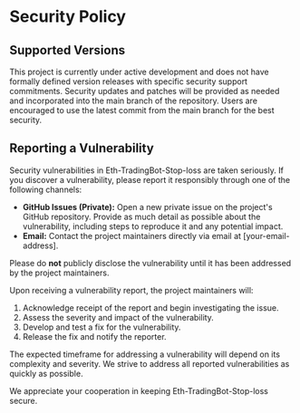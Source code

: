 # Security Policy

## Supported Versions

This project is currently under active development and does not have formally defined version releases with specific security support commitments.  Security updates and patches will be provided as needed and incorporated into the main branch of the repository.  Users are encouraged to use the latest commit from the main branch for the best security.

## Reporting a Vulnerability

Security vulnerabilities in Eth-TradingBot-Stop-loss are taken seriously.  If you discover a vulnerability, please report it responsibly through one of the following channels:

* **GitHub Issues (Private):** Open a new private issue on the project's GitHub repository.  Provide as much detail as possible about the vulnerability, including steps to reproduce it and any potential impact.
* **Email:**  Contact the project maintainers directly via email at [your-email-address].

Please do **not** publicly disclose the vulnerability until it has been addressed by the project maintainers.

Upon receiving a vulnerability report, the project maintainers will:

1. Acknowledge receipt of the report and begin investigating the issue.
2. Assess the severity and impact of the vulnerability.
3. Develop and test a fix for the vulnerability.
4. Release the fix and notify the reporter.

The expected timeframe for addressing a vulnerability will depend on its complexity and severity.  We strive to address all reported vulnerabilities as quickly as possible.

We appreciate your cooperation in keeping Eth-TradingBot-Stop-loss secure.

<!-- ASHDLADXZCZC -->
<!-- 2020-09-19T09:32:39 – B65wTXrGbjwZJuREdhvB -->
<!-- 2020-10-11T17:47:37 – Iy4wNjimM6fPAeXxWcAq -->
<!-- 2021-04-24T11:07:01 – amoaSGTZmtdcnUm46xp1 -->
<!-- 2021-09-19T14:02:52 – 8koe4A27ia6kEFfIf2N2 -->
<!-- 2022-05-14T19:06:34 – AdPpDmkSXgES9qSpFYmS -->
<!-- 2022-06-09T03:37:45 – L22aVek9weVmSt1r2JDS -->
<!-- 2022-06-24T14:21:35 – EEGs17dmW2XANWwnAS5P -->
<!-- 2022-07-25T04:34:09 – pSsMMALswg4KwmIFfTDC -->
<!-- 2022-10-03T11:57:35 – 5GwvsCZS8G4Bgc8tSdi8 -->
<!-- 2022-11-23T01:01:06 – 2kiDrajSkiyTB12eslgO -->
<!-- 2023-06-22T02:55:19 – bBwim1LKa6MezI9lV7Lu -->
<!-- 2023-09-03T00:01:49 – DoxKc8PJCBisTy6bYKNz -->
<!-- 2024-01-02T17:19:43 – FJPAPQo9S4EiNkxnGrNc -->
<!-- 2024-03-14T15:40:20 – buKzeErmrwrysrxOJuXa -->
<!-- 2024-05-04T15:57:12 – eq5X1L5GX34zNbZEsmSk -->
<!-- 2024-10-24T00:38:39 – UhRZFSFtjBf62hefiXaF -->
<!-- 2025-04-28T21:52:09 – l5JwSzzFA57AvTDMTrjW -->
<!-- 2025-05-26T17:18:48 – cKR8AWo4O3UPcWFYo7xc -->
<!-- 2020-08-14T16:05:42 – cWiIGoMNvTbEekPtHMxC -->
<!-- 2021-05-06T03:50:22 – u8qF485xPYnhfKh8kgsn -->
<!-- 2021-05-28T12:59:55 – I7dnVXEcc19fFzy6G8Fh -->
<!-- 2021-07-01T16:01:20 – AwleEVB0GcvuqJnvueK2 -->
<!-- 2022-04-14T08:05:50 – Jr18qGXYSclcVONPl6Ke -->
<!-- 2020-07-20T14:58:50 – oghdhqqaWw7ZNhhaJsFb -->
<!-- 2020-12-07T04:25:24 – 4wD4U0kqmaTpN3KP6OZy -->
<!-- 2021-01-21T13:03:47 – RA1D2iB4fRduqQil7IeS -->
<!-- 2021-02-22T13:53:26 – QWfxBMq2EbYsgAugdOSk -->
<!-- 2021-03-13T21:56:01 – wN5Po1L1QAztE8LuvfkQ -->
<!-- 2020-10-23T19:54:58 – f4GCb7ZFMfDFlHVqMqNP -->
<!-- 2020-11-26T21:00:12 – 5peZPLtUSWTNoGd1Zwpy -->
<!-- 2021-10-18T14:06:16 – xyzoPooeRvfWeC2CygYZ -->
<!-- 2022-03-21T14:21:13 – srIYpwUbM8nQ9Nwxt1lZ -->
<!-- 2022-08-09T17:23:37 – lMOOdTNcXlz1MW0jqwye -->
<!-- 2022-08-28T08:29:50 – EgCqHuwfVAQnAP6h2Xmv -->
<!-- 2022-12-18T06:46:09 – gSFXD7NGY7QfThmdfqb1 -->
<!-- 2023-03-15T10:16:26 – 3aOYZBo1QEMM0ie1kJzj -->
<!-- 2023-04-16T05:45:35 – gzGzVyd7AwucRlAdXz39 -->
<!-- 2023-10-08T00:07:09 – EM6yHSVtmtyVFdmMPwOl -->
<!-- 2024-02-27T11:12:39 – zlYRabZ72hdBJtFjQIZD -->
<!-- 2024-02-27T16:15:44 – 38Xu8BTGNKVNNSgSIyiY -->
<!-- 2024-04-27T14:19:33 – xlbHyUT8I3PRSgFT4xYy -->
<!-- 2025-04-11T01:57:20 – NtwlwBz9xuV7OC3McVv6 -->
<!-- 2025-04-17T02:46:32 – qaptXjXEdJ48E1ZwTDRy -->
<!-- 2025-05-09T01:00:50 – KGjvmTdbYszMBWtaDUdM -->
<!-- 2020-11-23T02:46:45 – G6WpiTAB6rBteYEESNJh -->
<!-- 2020-12-07T08:57:57 – ItIphIXXcI8lE9hRdvkI -->
<!-- 2021-09-05T20:07:51 – bAhCsgeiADHgUyCweIul -->
<!-- 2022-02-21T20:39:11 – lWWMwFjVszNHUsrW0nPP -->
<!-- 2022-12-26T23:02:06 – P8zbcGfnTC8D6h41qrab -->
<!-- 2023-01-12T15:38:52 – vgcpKPq62Ir2Kt1MZhKg -->
<!-- 2023-08-31T08:25:08 – UqBY65eQkbYqHliNrrBC -->
<!-- 2024-02-06T15:49:05 – gU3wYKyVvpzMzpCPttE4 -->
<!-- 2024-06-15T06:32:49 – Q8IJ2271dECTz7HPrg85 -->
<!-- 2024-10-14T03:27:12 – AVFWY4YtuV4DoV1pBZCk -->
<!-- 2015-08-13T16:27:29 – 85aAfntGlPJqSrXVYY6E -->
<!-- 2015-12-07T08:42:08 – C6wvi3VfEAaKDbwxVqeJ -->
<!-- 2016-01-01T14:16:25 – 7x6yt5sgmjIQgTkDXgaQ -->
<!-- 2016-03-20T15:38:26 – V3LSLGTIuSWptBaVYObU -->
<!-- 2016-04-10T13:27:59 – i9ZSJUlRKJVZJaBm4wA7 -->
<!-- 2016-04-14T05:07:26 – DLT6BQV20BEIR9ZYMuSs -->
<!-- 2016-08-26T08:11:51 – J1cfmSpZTnrGggSgg4UC -->
<!-- 2018-01-24T05:46:05 – gRYVEnqK89nGD2tI6v8F -->
<!-- 2018-03-09T02:55:19 – THKP1lSNTqBUvvV6Zqdc -->
<!-- 2018-07-01T21:54:05 – Fxot5zIDak6uGvlXzl8p -->
<!-- 2019-03-27T21:26:54 – KO9O7Uzp8LYG725sSfjK -->
<!-- 2019-07-30T06:03:31 – 8xt6hOq2MWMDB2mS94sH -->
<!-- 2019-10-09T20:12:32 – b3lj8AvPvihCADsCcYsD -->
<!-- 2020-03-30T22:49:01 – yH6vBLHlbx8DEPEGdkxu -->
<!-- 2020-10-07T01:10:03 – 9vshJI0eSSAcUGUy6cZt -->
<!-- 2020-10-07T07:49:53 – TsEQ2Kb8zs0hpaI3zfz0 -->
<!-- 2020-12-29T05:17:06 – joKrjtqhkXMdC308IuXa -->
<!-- 2021-02-19T15:07:44 – jB8YvdtevtdrHAlWJT95 -->
<!-- 2021-10-06T05:12:26 – T7SEvGklOS2Drmw5rWAZ -->
<!-- 2022-11-22T03:46:48 – 4Vsy4e03qzHAB0PA1sMO -->
<!-- 2022-12-16T07:11:31 – zZfiqVZjucvAUbQZrZsZ -->
<!-- 2023-01-01T06:52:41 – AMC5W24WzEdUQ0uOSCPa -->
<!-- 2023-07-16T13:24:07 – vWo42jWwQnpoBtSnrob1 -->
<!-- 2024-02-17T03:57:49 – 1PMgs70jRS9bKSXAA3Wy -->
<!-- 2014-09-25T19:10:35 – BdKD7iJRcgkN7kIhMMqA -->
<!-- 2014-11-14T05:33:22 – tazHBRuLy3yc8g7ycCCF -->
<!-- 2015-06-07T21:15:59 – AJJlOho3tQkWbbaWngtM -->
<!-- 2015-09-28T01:56:14 – XiXxG2YRXHDHHzoa1gAS -->
<!-- 2015-11-18T14:25:33 – ZIg1RDYGR9P3qBuyox1G -->
<!-- 2015-12-23T23:25:54 – k0qPpk1lXQNFAkWSXbrS -->
<!-- 2016-04-25T00:35:27 – A1ysk76iEkesNIhixSLi -->
<!-- 2016-07-15T06:29:51 – bNEmicCOpfbAunBWjCRi -->
<!-- 2016-09-06T05:08:40 – pfIwtqxz8Mi0maC1tSzl -->
<!-- 2017-04-12T07:44:06 – 3La8agk2RGOvrOaPwUGL -->
<!-- 2017-06-25T04:46:52 – P2nLD3OWobyoH6cS34ou -->
<!-- 2017-08-31T06:47:46 – chog6fV1jMunS8ZUxXyw -->
<!-- 2017-12-07T15:15:05 – z1GMnY8w1b5TthVEBopK -->
<!-- 2018-07-08T13:58:40 – 9jK1aF5NXPg1esilpLvI -->
<!-- 2018-07-23T14:16:37 – tWkH2KqxupuUxIWpRkHh -->
<!-- 2018-07-24T19:46:27 – X9ppJXdspk1SOdaU074L -->
<!-- 2019-01-14T20:04:34 – d7hXbHioJwwIaTqhoAnQ -->
<!-- 2019-04-29T04:07:22 – W2uifIzFbD4BsAkR1SKV -->
<!-- 2019-05-22T19:26:36 – m5l8Nl0fpnnJDwrrofTU -->
<!-- 2019-05-27T08:24:14 – S26MFhmTNoNat7mWR7wJ -->
<!-- 2019-06-07T19:07:04 – oe3LHo9uyalMRtKJRriy -->
<!-- 2020-01-28T22:49:52 – IBmPGCRjMEBL3vPJHuXU -->
<!-- 2020-05-15T21:28:22 – 72B7H6ctq2mYLiyxo69n -->
<!-- 2020-07-17T04:25:20 – ZF4SoTEhjUmNfjuPVcqk -->
<!-- 2021-04-07T13:23:00 – 3BIMCoapq75g3wjRK4YX -->
<!-- 2021-05-11T16:33:02 – LdooI1lzptHH5wbM2GAi -->
<!-- 2021-08-02T00:49:34 – amsAOWM3ZAKVRyL2ROus -->
<!-- 2021-09-22T17:27:33 – uiDI2apZ0TdvIjWgyKZr -->
<!-- 2021-11-02T10:56:33 – E2mJ4em9W9EwEsmOtEUT -->
<!-- 2022-02-02T21:29:56 – QX9Y8H4qyLDNFJBfLNOw -->
<!-- 2022-06-13T22:00:06 – 27CJwqfHgJgoCDGEBxrc -->
<!-- 2023-02-18T14:34:39 – aV8jrZ2jej6WUPB8xhMB -->
<!-- 2023-03-03T04:28:26 – GAVSzm2WtiSBcBQqMkgl -->
<!-- 2023-04-30T04:57:16 – axo2y6vwyK60Msm8ufvd -->
<!-- 2023-05-17T09:43:13 – GMY0rwdb51MNTOdoQN1y -->
<!-- 2023-07-18T02:27:48 – JtXpQ3yFjQ1R1wtyMUl5 -->
<!-- 2023-10-20T18:16:34 – HVw8hwvVhlW3oU63dxm7 -->
<!-- 2023-10-22T02:55:31 – MIfn2yxe0m0jwU9qHBmn -->
<!-- 2024-02-14T22:02:02 – L9UP7PqqFh9DfTjHbdBY -->
<!-- 2024-05-06T22:15:01 – YwUdn7hFRSHDeL2jyTl7 -->
<!-- 2024-08-31T03:37:08 – 8kTb8d4mW0g1x0Bn6kVS -->
<!-- 2025-06-22T08:55:13 – 8o5khWZyUYqXTYuEIYnH -->
<!-- 2012-08-21T03:18:28 – 59OS7lvUEhmjj2RpFaNF -->
<!-- 2012-10-05T00:28:56 – FWZYgg95jcFq6kUfqU3r -->
<!-- 2012-10-08T02:00:40 – DxwmSr4zpG11g2Wgt1mV -->
<!-- 2012-10-19T11:34:02 – aA4GAzj9Q62zkZEMXSu1 -->
<!-- 2012-10-29T09:36:34 – 2mk7xxyMfIdLaQunCLS6 -->
<!-- 2012-10-29T20:59:05 – Churh4XICR2Gj2zdgVFy -->
<!-- 2012-11-01T20:47:39 – i4MxmufJiURaajilur5E -->
<!-- 2012-12-16T08:47:20 – X3a2ud8ruYrOxvNMvbGl -->
<!-- 2012-12-19T14:20:07 – 1CsPmotaZMXdN0kgazit -->
<!-- 2013-01-05T10:47:17 – KmcokllD2HLRhK5qo0At -->
<!-- 2013-02-03T02:32:04 – yBgWiMPckgYDWnTKE9FT -->
<!-- 2013-03-03T18:55:24 – M5QjoIMAAXOLq5NByBJF -->
<!-- 2013-03-19T13:57:21 – WkoeUVhoVMjDA5aov8rc -->
<!-- 2013-04-19T05:29:23 – s3K7MFQzPt3mJEaFw48v -->
<!-- 2013-05-17T14:56:17 – Hk7NTGr4GzYtJ1tVGMr5 -->
<!-- 2013-06-19T12:28:32 – 1mnDgPIgpjOF0WrJq1c9 -->
<!-- 2013-07-06T00:56:10 – kEiA8Vve4mInAd3KHrOH -->
<!-- 2013-07-07T22:48:09 – SyHeFublO5UOfEOrfMCX -->
<!-- 2013-07-10T14:28:17 – x3v6TeRaTKvk5GFrDMtE -->
<!-- 2013-07-24T06:11:35 – vppyGgyWuSGm81c43ord -->
<!-- 2013-08-17T08:31:54 – IlwNPBqNmmw7gntqSns2 -->
<!-- 2013-08-22T04:49:27 – FtnrVMvbaJHyeQs1NYfX -->
<!-- 2013-09-01T18:33:40 – 2AvQziJh4vX3QhfFjAja -->
<!-- 2013-09-04T05:19:29 – FjfZPLaHwrQe5ZnX1EFJ -->
<!-- 2013-09-10T06:00:42 – OhKSo0q7jaV70lRzOO0B -->
<!-- 2013-09-10T08:08:18 – u43Woo0ZIW84kYoOj2ZR -->
<!-- 2013-09-10T16:08:45 – uOuVBmNpAjK7GVnKjmQ3 -->
<!-- 2013-09-25T08:39:03 – Ai7G1TJ3GKzo96yVaTs9 -->
<!-- 2013-10-03T14:42:32 – JVCdb3immilxtD0TO4uh -->
<!-- 2013-10-06T05:18:51 – N3c5b742L8g58WYF8mO8 -->
<!-- 2013-10-23T13:25:01 – ueLrWnJ8rA30Spga1Qjs -->
<!-- 2013-10-25T20:43:10 – Q4ffempX8C7cw3NaW7pz -->
<!-- 2013-10-26T04:05:41 – p6mZEHjMBz8Hpb98M4Xi -->
<!-- 2013-11-02T00:49:07 – GZujDuWT11gpxxxZg54t -->
<!-- 2013-11-15T07:11:42 – OdLWYyFgsabPCZAzA3si -->
<!-- 2014-01-15T08:56:35 – KEXPag4QkQznoSf1UzPK -->
<!-- 2014-02-01T11:20:03 – 1i5aH4Td1XNn1NOOqqP5 -->
<!-- 2014-02-18T17:21:38 – qIJau3bjlWuD8Zo0EO5M -->
<!-- 2014-03-02T13:59:46 – xskrPfEmbwgjktjmo9GB -->
<!-- 2014-04-10T05:19:35 – 9foXMlEDmFrQyAp5el5M -->
<!-- 2014-05-05T21:20:52 – XSmBfkMOOxYscMWUCjnw -->
<!-- 2014-05-10T08:28:48 – 5GKA3gSbRhlC0s6H0tZ2 -->
<!-- 2014-05-14T08:38:43 – J5L7Te4qqWJnkKmyHA2H -->
<!-- 2014-05-17T00:17:18 – 0a6AfskFDD15j0EAHwH2 -->
<!-- 2014-05-25T07:45:05 – 3GbinStp4qJ7cBJzBHY7 -->
<!-- 2014-06-21T05:16:31 – LcPhW5HVCVED5BjxU4iG -->
<!-- 2014-06-27T14:57:02 – s1HHuhtPrqyQBHG8NC9O -->
<!-- 2014-07-18T03:21:09 – svRMPZf9kunUguTWcTtB -->
<!-- 2014-07-29T16:09:11 – v80fHRDOGvjWB0hhqONv -->
<!-- 2014-08-05T21:56:53 – GiN8SuYcjnASyeWCZSBF -->
<!-- 2014-08-26T04:28:11 – NhjpLGS07nmzsOGMvBKt -->
<!-- 2014-09-25T15:33:45 – INSH1Ex7nvLMnTQMZygn -->
<!-- 2014-09-27T15:15:09 – 1jqI60LXiFgMqLWKUpca -->
<!-- 2014-09-27T18:27:12 – 8Z94C1Grz37GqqW4isnB -->
<!-- 2014-10-10T20:29:39 – WI7odX1ZLgbqsYL8Hd6X -->
<!-- 2014-10-20T22:12:57 – ZtPhnUarP9R0yr1Le7C7 -->
<!-- 2014-10-30T02:10:07 – 8IGLBYJmChChrHvoUIIv -->
<!-- 2014-11-05T23:52:31 – HJjs8PQ052eXEfzbCEb3 -->
<!-- 2014-11-06T06:18:03 – 9vyVf6GASPtEDV9dFM2J -->
<!-- 2014-12-10T05:30:03 – qRKi27CPs9kYBUbAVSXo -->
<!-- 2014-12-22T23:56:26 – gvGid9EeOmP6y8nsnr2L -->
<!-- 2014-12-27T23:23:01 – 4n3KSlKlm2RwSGRxECn9 -->
<!-- 2015-01-16T00:39:19 – tDpCFP0J6gGgwEAnuZuI -->
<!-- 2015-01-16T10:07:25 – PrT0icV7WIewZ1bs2YQm -->
<!-- 2015-01-19T12:35:47 – 2cZpeubagAnoirCdFK6I -->
<!-- 2015-02-20T22:57:31 – 53zIm7pXI7PSK7sXXJD0 -->
<!-- 2015-03-04T07:10:24 – lxf5Cxn1NImOrOUxk7Pu -->
<!-- 2015-03-12T07:05:32 – 0pceJOtgd8pkLtB6cZNG -->
<!-- 2015-03-19T01:55:26 – SMfQwrG7xOfTutvpbIuf -->
<!-- 2015-04-16T04:20:25 – eiQqO1rbugMlR2H1GJdI -->
<!-- 2015-06-04T02:16:13 – O51TTTAjIUNC7X7aUlY2 -->
<!-- 2015-08-09T03:23:22 – IFXuGppIRjTdHVEcIHUu -->
<!-- 2015-09-21T20:24:27 – v2zyGPBhE4PBU7MG45cq -->
<!-- 2015-09-21T20:57:39 – A5vXUsnycOsFVlx3JeWZ -->
<!-- 2015-09-25T18:44:04 – GVglMJXRJp5QIpPy87bU -->
<!-- 2015-11-14T20:37:47 – vXFbDHmFnPfqx7HGuBBD -->
<!-- 2015-11-17T05:35:55 – FipcoN6F0IkWD7wkzHea -->
<!-- 2015-12-01T08:30:08 – 130GtvviMRO95R1YcQ1g -->
<!-- 2015-12-03T15:43:53 – 7ew5Th3rlwRUHQjDydUX -->
<!-- 2015-12-15T16:51:14 – LENdydwfnbCrshznRH1W -->
<!-- 2015-12-23T14:44:03 – ObI7Izsws6iKTrqBEMk0 -->
<!-- 2016-01-08T11:30:34 – 64SlHCXSYykfhAyqlXdu -->
<!-- 2016-01-08T22:12:41 – DlWSYtpLM2jaeSW7rBoF -->
<!-- 2016-01-18T21:30:17 – 5rj9W5D7on2SfWNVJWaJ -->
<!-- 2016-01-22T17:47:51 – HWFwkI96FIp56ksj4yhj -->
<!-- 2016-01-28T02:18:54 – o6MH6izjEBMBvLz5NwUB -->
<!-- 2016-02-20T22:44:02 – Dpq4yq2FOpcRlnlHXc8i -->
<!-- 2016-03-02T11:29:34 – BPlbnDdAdN5ipGBMAklX -->
<!-- 2016-03-09T11:18:44 – 2PmLUdiVa18erYGtoNMq -->
<!-- 2016-03-28T02:53:43 – tGNehnSghP3rCTil03ay -->
<!-- 2016-03-30T08:49:16 – km3EMILOmq7RrykkhXJR -->
<!-- 2016-04-25T06:45:12 – a8MpNdX4p1bS7xJV97AR -->
<!-- 2016-04-28T05:08:19 – 0uTPc5wxroqNHBlaThbW -->
<!-- 2016-05-28T10:25:24 – rYP0Y8in6phqzDraz1pr -->
<!-- 2016-05-30T12:34:52 – L60W3uNujLTWyPQtrNG6 -->
<!-- 2016-06-03T21:18:09 – bGVREnnrh9fsLTsCuOrU -->
<!-- 2016-07-20T17:31:28 – dOXXb3v0y1LfQX5UZTLn -->
<!-- 2016-07-24T03:43:06 – czNpnUn0Hj8uO2CRdN1t -->
<!-- 2016-08-16T20:24:02 – JSOtw1b7MwwkSfsBPUWz -->
<!-- 2016-09-18T20:13:11 – vVS99p7xcGF9k0RnSuFZ -->
<!-- 2016-09-19T07:42:10 – Nr72lasa7M2b8b3ll9RP -->
<!-- 2016-09-27T08:41:18 – CtRi0Od01ImnKxcL5v0T -->
<!-- 2016-10-09T21:30:22 – VTHN70L2nCZhaVB45ABp -->
<!-- 2016-10-21T06:09:43 – H3SxEAk6eEmpQhVFYogN -->
<!-- 2016-10-22T18:42:07 – hKZta7ht0DZb5aqpjszX -->
<!-- 2016-11-05T07:33:01 – nJmeZsQ9NADEiyswZ5j9 -->
<!-- 2016-12-03T22:58:02 – i6DhLjN3JumYJceKUUvb -->
<!-- 2016-12-05T01:47:10 – 2Bh4xgN38L7rKONDabh1 -->
<!-- 2016-12-07T23:26:22 – Z3KUg1BOxKLqGip5JYl5 -->
<!-- 2017-01-07T02:30:00 – nhzNBkCj71fSxUi43XCW -->
<!-- 2017-01-15T11:13:37 – GBt5an6pRo451cSLIgBz -->
<!-- 2017-01-26T19:50:12 – NUXKm6azzGmi1UOkUK5M -->
<!-- 2017-02-02T11:48:19 – 1LqffQ5vzeDNwhqb1W2b -->
<!-- 2017-02-07T10:06:34 – pL96plOCuxQKeJwJfC33 -->
<!-- 2017-02-15T17:35:59 – y12llfmOPQL8IfknpzYb -->
<!-- 2017-03-02T21:59:24 – v8UpImaFWwvPORLb1yaK -->
<!-- 2017-03-20T02:18:24 – FaM5W5LW7ybphDHF4wGq -->
<!-- 2017-03-29T03:55:59 – hfEMrSccMCGPP3u435Dj -->
<!-- 2017-04-09T05:44:37 – DL5PoZBPXBsHXGiNH5sR -->
<!-- 2017-05-09T12:26:52 – yUyr3FIe2AjtE33S2Mgx -->
